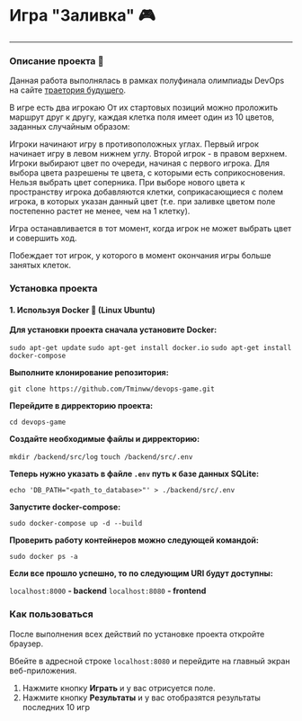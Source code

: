# Игра "Заливка" 🎮

---

### Описание проекта 📝

Данная работа выполнялась в рамках полуфинала олимпиады DevOps на сайте [траетория будущего](https://tbolimpiada.ru/).

В игре есть два игрокаю От их стартовых позиций можно проложить маршрут друг к другу, каждая клетка поля имеет один из 10 цветов, заданных случайным образом:

Игроки начинают игру в противоположных углах. Первый игрок начинает игру в левом нижнем углу. Второй игрок - в правом верхнем. Игроки выбирают цвет по очереди, начиная с первого игрока. Для выбора цвета разрешены те цвета, с которыми есть соприкосновения. Нельзя выбрать цвет соперника. При выборе нового цвета к пространству игрока добавляются клетки, соприкасающиеся с полем игрока, в которых указан данный цвет (т.е. при заливке цветом поле постепенно растет не менее, чем на 1 клетку).

Игра останавливается в тот момент, когда игрок не может выбрать цвет и совершить ход.

Побеждает тот игрок, у которого в момент окончания игры больше занятых клеток.

### Установка проекта

#### 1. Используя Docker 🐋 (Linux Ubuntu)

**Для установки проекта сначала установите Docker:**

`sudo apt-get update`
`sudo apt-get install docker.io`
`sudo apt-get install docker-compose`

**Выполните клонирование репозитория:**

`git clone https://github.com/Tminww/devops-game.git`

**Перейдите в дирректорию проекта:**

`cd devops-game`

**Создайте необходимые файлы и дирректорию:**

`mkdir /backend/src/log`
`touch /backend/src/.env`

**Теперь нужно указать в файле `.env` путь к базе данных SQLite:**

`echo 'DB_PATH="<path_to_database>"' > ./backend/src/.env`

**Запустите docker-compose:**

`sudo docker-compose up -d --build`

**Проверить работу контейнеров можно следующей командой:**

`sudo docker ps -a`

**Если все прошло успешно, то по следующим URI будут доступны:**

`localhost:8000` **- backend**
`localhost:8080` **- frontend**

### Как пользоваться

После выполнения всех действий по установке проекта откройте браузер.

Вбейте в адресной строке `localhost:8080` и перейдите на главный экран веб-приложения.

1. Нажмите кнопку **Играть** и у вас отрисуется поле.
2. Нажмите кнопку **Результаты** и у вас отобразятся результаты последних 10 игр
